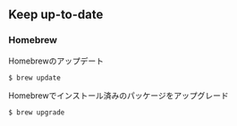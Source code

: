 ## Keep up-to-date

### Homebrew

Homebrewのアップデート

    $ brew update

Homebrewでインストール済みのパッケージをアップグレード

    $ brew upgrade
